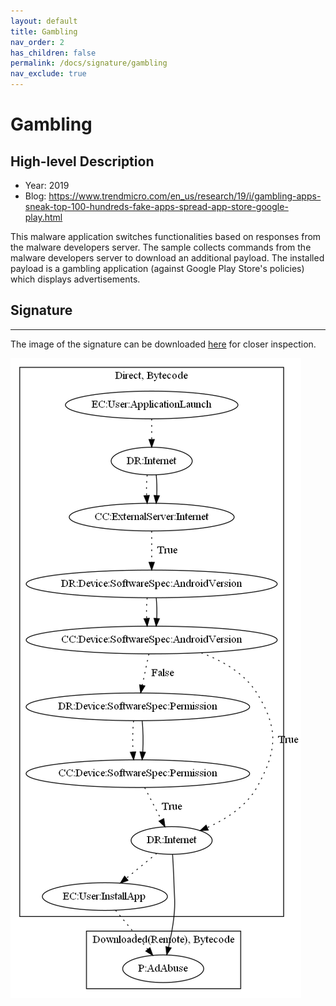 ```yaml
---
layout: default
title: Gambling
nav_order: 2
has_children: false
permalink: /docs/signature/gambling
nav_exclude: true
---
```


# Gambling

## High-level Description

* Year: 2019
* Blog: https://www.trendmicro.com/en_us/research/19/i/gambling-apps-sneak-top-100-hundreds-fake-apps-spread-app-store-google-play.html

This malware application switches functionalities based on responses from the malware developers server. The sample collects commands from the malware developers server to download an additional payload. The installed payload is a gambling application (against Google Play Store's policies) which displays advertisements.

## Signature
---

The image of the signature can be downloaded [here](../../img/signatures/Gambling.png) for closer inspection.

![](../../img/signatures/Gambling.png)